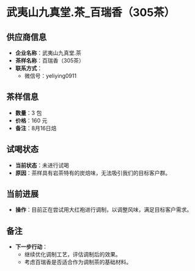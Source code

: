 # 武夷山九真堂.茶_百瑞香（305茶）

## 供应商信息
- **企业名称**：武夷山九真堂.茶
- **茶样名称**：百瑞香（305茶）
- **联系方式**：
  - 微信号：yeliying0911

## 茶样信息
- **数量**：3 包
- **价格**：160 元
- **备注**：8月16日焙

## 试喝状态
- **当前状态**：未进行试喝
- **原因**：茶样具有岩茶特有的炭焙味，无法吸引我们的目标客户群。

## 当前进展
- **操作**：目前正在尝试用大红袍进行调制，以调整风味，满足目标客户需求。

## 备注
- **下一步行动**：
  - 继续优化调制工艺，评估调制后的效果。
  - 考虑百瑞香是否适合作为调制茶的基础材料。